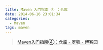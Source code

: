 ```yaml
---
title: Maven 入门指南 ④ ：仓库
date: 2014-06-16 23:01:34
categories:
  - Maven
tags: maven
---
```


> [Maven入门指南④：仓库 - 罗韬 - 博客园](http://www.cnblogs.com/luotaoyeah/p/3785044.html)
